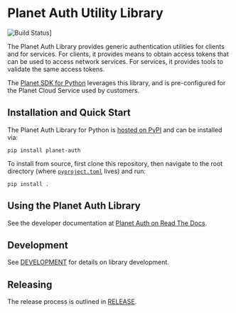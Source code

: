 # Planet Auth Utility Library
![Build Status](https://github.com/planetlabs/planet-auth-python/actions/workflows/test.yml/badge.svg)]

The Planet Auth Library provides generic authentication utilities for clients
and for services.  For clients, it provides means to obtain access tokens that
can be used to access network services.  For services, it provides tools to
validate the same access tokens.

The [Planet SDK for Python](https://developers.planet.com/docs/pythonclient/)
leverages this library, and is pre-configured for the Planet Cloud Service used
by customers.

## Installation and Quick Start

The Planet Auth Library for Python is [hosted on PyPI](https://pypi.org/project/planet-auth/)
and can be installed via:

```console
pip install planet-auth
```

To install from source, first clone this repository, then navigate to the
root directory (where [`pyproject.toml`](./pyproject.toml) lives) and run:

```console
pip install .
```

## Using the Planet Auth Library
See the developer documentation at [Planet Auth on Read The Docs](TBD).

## Development
See [DEVELOPMENT](./DEVELOPMENT.md) for details on library development.

## Releasing

The release process is outlined in [RELEASE](RELEASE.md).
